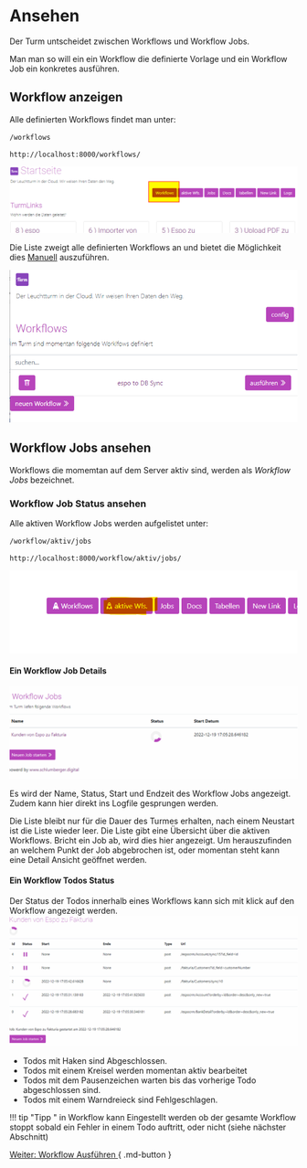 
# Ansehen
Der Turm untscheidet zwischen Workflows und Workflow Jobs. 

Man man so will ein ein Workflow die definierte Vorlage und ein Workflow Job ein konkretes ausführen. 


## Workflow anzeigen 


Alle definierten Workflows findet man unter:
```
/workflows
```

```
http://localhost:8000/workflows/
```
![](../../img/worflows_ansehen.png)   


Die Liste zweigt alle definierten Workflows an und bietet die Möglichkeit dies [Manuell](02_workflows_run.md) auszuführen. 

![](../../img/workflows.png)   


## Workflow Jobs ansehen

Workflows die momemtan auf dem Server aktiv sind, werden als *Workflow Jobs* bezeichnet. 

### Workflow Job Status ansehen

Alle aktiven Workflow Jobs werden aufgelistet unter:

```
/workflow/aktiv/jobs
```

```
http://localhost:8000/workflow/aktiv/jobs/
```
![](../../img/workflow_aktiv_show.png)     

#### Ein Workflow Job Details 

![](../../img/altive_workflow_jobs.png)     

Es wird der Name, Status, Start und Endzeit des Workflow Jobs angezeigt.
Zudem kann hier direkt ins Logfile gesprungen werden. 
   
Die Liste bleibt nur für die Dauer des Turmes erhalten, nach einem Neustart ist die Liste wieder leer. 
Die Liste gibt eine Übersicht über die aktiven Workflows. Bricht ein Job ab, wird dies hier angezeigt. Um herauszufinden an welchem Punkt der Job abgebrochen ist, oder momentan steht kann eine Detail Ansicht geöffnet werden.  

#### Ein Workflow Todos Status
Der Status der Todos innerhalb eines Workflows kann sich mit klick auf den Workflow angezeigt werden. 
![](../../img/Workflow_Todos_status.png)    


- Todos mit Haken sind Abgeschlossen. 
- Todos mit einem Kreisel werden momentan aktiv bearbeitet
- Todos mit dem Pausenzeichen warten bis das vorherige Todo abgeschlossen sind.  
- Todos mit einem Warndreieck sind Fehlgeschlagen. 

!!! tip "Tipp " 
    in Workflow kann Eingestellt werden ob der gesamte Workflow stoppt sobald ein Fehler in einem Todo auftritt, oder nicht (siehe nächster Abschnitt)  




[Weiter: Workflow Ausführen ](02_workflows_run.md){ .md-button }
